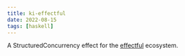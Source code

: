 ```yaml
---
title: ki-effectful
date: 2022-08-15
tags: [haskell]
---
```


A StructuredConcurrency effect for the [effectful](https://github.com/haskell-effectful/effectful) ecosystem.
